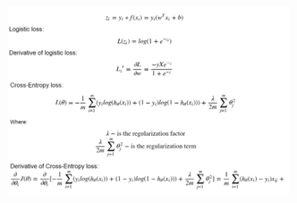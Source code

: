 ![Alt text](https://raw.githubusercontent.com/ArkadiyVa/DataScienceProjects/master/Machine_learning_algorithms/logistic_regression/images/logistic_regression.png)